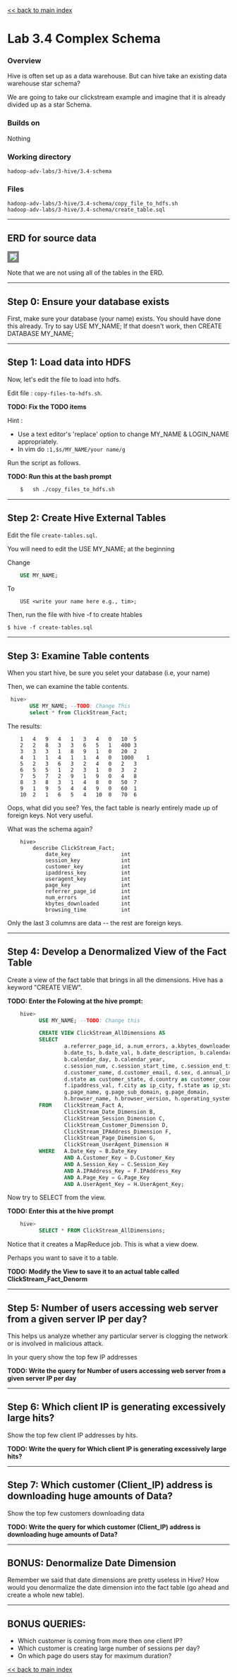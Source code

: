 [<< back to main index](../README.md)

Lab 3.4 Complex Schema
=======================

### Overview

Hive is often set up as a data warehouse.  But can hive take an existing data warehouse star schema?

We are going to take our clickstream example and imagine that
it is already divided up as a star Schema.

### Builds on
Nothing

### Working directory
`hadoop-adv-labs/3-hive/3.4-schema`

### Files
`hadoop-adv-labs/3-hive/3.4-schema/copy_file_to_hdfs.sh`   
`hadoop-adv-labs/3-hive/3.4-schema/create_table.sql`

-----------------------
ERD for source data
-----------------------

<img src="../../img/clickstream_erd.png" style="border: 5px solid grey ; max-width:100%;" /> 

Note that we are not using all of the tables in the ERD.

-----------------------
Step 0: Ensure your database exists
-----------------------

First, make sure your database (your name) exists. You should have done this already.
Try to say USE MY_NAME;  If that doesn't work, then CREATE DATABASE MY_NAME;

-----------------------
Step 1: Load data into HDFS
-----------------------

Now, let's edit the file to load into hdfs.

Edit file : `copy-files-to-hdfs.sh`.  

**TODO: Fix the TODO items**

Hint : 
- Use a text editor's 'replace' option to change MY_NAME  & LOGIN_NAME appropriately. 
- In vim do `:1,$s/MY_NAME/your name/g`

Run the script as follows.

**TODO: Run this at the bash prompt**

```bash
    $   sh ./copy_files_to_hdfs.sh
```
 
-----------------------
Step 2: Create Hive External Tables 
----------------------- 
Edit the file `create-tables.sql`.  

You will need to edit the USE MY_NAME; at the beginning

Change
```sql
	USE MY_NAME;
```

To

```
	USE <write your name here e.g., tim>;
```

Then, run the file with hive -f to create htables

   ```
   $ hive -f create-tables.sql

   ```

------------------------------
Step 3: Examine Table contents
-------------------------------

When you start hive, be sure you selet your database (i.e, your name)

Then, we can examine the table contents.

   ```sql
   	hive> 
          USE MY_NAME; --TODO: Change This
	      select * from ClickStream_Fact;
   ```

The results:
```console
	1	4	9	4	1	3	4	0	10	5
	2	2	8	3	3	6	5	1	400	3
	3	3	3	1	8	9	1	0	20	2
	4	1	1	4	1	1	4	0	1000	1
	5	2	3	6	3	2	4	0	2	3
	6	5	5	1	2	3	1	0	3	2
	7	5	7	2	9	1	9	0	4	8
	8	3	8	3	1	4	8	0	50	7
	9	1	9	5	4	4	9	0	60	1
	10	2	1	6	5	4	10	0	70	6

```

Oops, what did you see?  Yes, the fact table is nearly entirely made up of foreign keys. Not very useful.

What was the schema again?

```console
	hive> 
        describe ClickStream_Fact;
		    date_key            	int
		    session_key         	int
		    customer_key        	int
		    ipaddress_key       	int
		    useragent_key       	int
		    page_key            	int
		    referrer_page_id    	int
		    num_errors          	int
		    kbytes_downloaded   	int
		    browsing_time       	int   
```

Only the last 3 columns are data -- the rest are foreign keys.


----------------------------------
Step 4: Develop a Denormalized View of the Fact Table
----------------------------------

Create a view of the fact table that brings in all the dimensions.  Hive has a keyword "CREATE VIEW".

**TODO: Enter the Folowing at the hive prompt:**

```sql
    hive> 
	      USE MY_NAME; --TODO: Change this

	      CREATE VIEW ClickStream_AllDimensions AS
	      SELECT  
        	      a.referrer_page_id, a.num_errors, a.kbytes_downloaded, a.browsing_time, 
         	      b.date_ts, b.date_val, b.date_description, b.calendar_month_number_in_year, 
                  b.calendar_day, b.calendar_year, 
         	      c.session_num, c.session_start_time, c.session_end_time, c.duration, 
         	      d.customer_name, d.customer_email, d.sex, d.annual_income, d.city as customer_city, 
                  d.state as customer_state, d.country as customer_country, 
         	      f.ipaddress_val, f.city as ip_city, f.state as ip_state, 
         	      g.page_name, g.page_sub_domain, g.page_domain, 
         	      h.browser_name, h.browser_version, h.operating_system, h.agent_language
	      FROM    ClickStream_Fact A,
         	      ClickStream_Date_Dimension B,
         	      ClickStream_Session_Dimension C,
         	      ClickStream_Customer_Dimension D,
         	      ClickStream_IPAddress_Dimension F,
         	      ClickStream_Page_Dimension G,
         	      ClickStream_UserAgent_Dimension H
	      WHERE   A.Date_Key = B.Date_Key
         	      AND A.Customer_Key = D.Customer_Key
         	      AND A.Session_Key = C.Session_Key
         	      AND A.IPAddress_Key = F.IPAddress_Key
         	      AND A.Page_Key = G.Page_Key
         	      AND A.UserAgent_Key = H.UserAgent_Key;
```

Now try to SELECT from the view.

**TODO: Enter this at the hive prompt**

```sql
    hive> 
	      SELECT * FROM ClickStream_AllDimensions;
```

Notice that it creates a MapReduce job. This is what a view doew.

Perhaps you want to save it to a table.

**TODO: Modify the View to save it to an actual table called ClickStream_Fact_Denorm**

----------------------------------
Step 5: Number of users accessing web server from a given server IP per day? 
----------------------------------

This helps us analyze whether any particular server is clogging the network or is involved in malicious attack.

In your query show the top few IP addresses


**TODO: Write the query for Number of users accessing web server from a given server IP per day**


----------------------------------
Step 6: Which client IP is generating excessively large hits?
----------------------------------

Show the top few client IP addresses by hits.

**TODO: Write the query for Which client IP is generating excessively large hits?**

----------------------------------
Step 7: Which customer (Client_IP) address is downloading huge amounts of Data?
----------------------------------

Show the top few customers downloading data

**TODO: Write the query for which customer (Client_IP) address is downloading huge amounts of Data?**

----------------------------------
BONUS: Denormalize Date Dimension
----------------------------------

Remember we said that date dimensions are pretty useless in Hive?  How would you denormalize the
date dimension into the fact table (go ahead and create a whole new table).

----------------------------------
BONUS QUERIES: 
----------------------------------
* Which customer is coming from more then one client IP?
* Which customer is creating large number of sessions per day?
* On which page do users stay for maximum duration?

[<< back to main index](../README.md)
